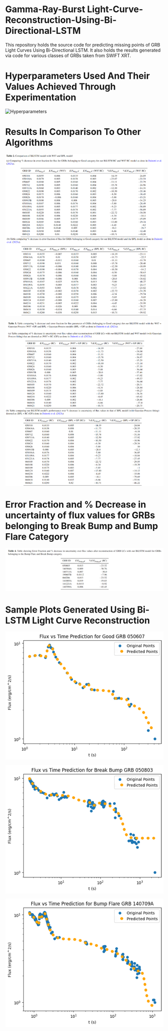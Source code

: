 # Gamma-Ray-Burst Light-Curve-Reconstruction-Using-Bi-Directional-LSTM
This repository holds the source code for predicting missing points of GRB Light Curves Using Bi-Directional LSTM. It also holds the results generated via code for various classes of GRBs taken from SWIFT XRT.

# Hyperparameters Used And Their Values Achieved Through Experimentation

![Hyperparameters](https://github.com/AmitShukla2808/Prediction-Of-GRB-Light-Curves-Using-Bi-Directional-LSTM/assets/77337715/26f888a5-4169-4b00-be06-90ccbd14efad)



# Results In Comparison To Other Algorithms

![Table 2 merged](https://github.com/AmitShukla2808/Prediction-Of-GRB-Light-Curves-Using-Bi-Directional-LSTM/blob/main/Tables/Bi-LSTM%20%2C%20W07%20and%20BPL%20comparison.png)

![Table 3 merged](https://github.com/AmitShukla2808/Prediction-Of-GRB-Light-Curves-Using-Bi-Directional-LSTM/blob/main/Tables/Bi-LSTM%20%2C%20(W07%2CGP)%20and%20(BPL%2CGP).png)

# Error Fraction and % Decrease in uncertainty of flux values for GRBs belonging to Break Bump and Bump Flare Category
![Break Bump and Bump Flare LCR](https://github.com/AmitShukla2808/Prediction-Of-GRB-Light-Curves-Using-Bi-Directional-LSTM/blob/main/Tables/Break%20Bump%20and%20Bump%20Flare%20LCR.png)


# Sample Plots Generated Using Bi-LSTM Light Curve Reconstruction

![Good GRB 050607 LCR](https://github.com/AmitShukla2808/Prediction-Of-GRB-Light-Curves-Using-Bi-Directional-LSTM/blob/main/Reconstructed%20GRB%20Light%20Curves/Good%20GRB%20050607%20LCR.png)

![Break Bump GRB 050803 LCR](https://github.com/AmitShukla2808/Prediction-Of-GRB-Light-Curves-Using-Bi-Directional-LSTM/blob/main/Reconstructed%20GRB%20Light%20Curves/Break%20Bump%20GRB%20050803%20LCR.png)

![Bump Flare GRB 140709A LCR](https://github.com/AmitShukla2808/Prediction-Of-GRB-Light-Curves-Using-Bi-Directional-LSTM/blob/main/Reconstructed%20GRB%20Light%20Curves/Bump%20Flare%20GRB%20140709A%20LCR.png)


